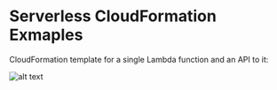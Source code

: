 # Serverless CloudFormation Exmaples

CloudFormation template for a single Lambda function and an API to it:

![alt text](https://user-images.githubusercontent.com/23396903/45239115-be122700-b301-11e8-8058-3a4585194c0f.png)
